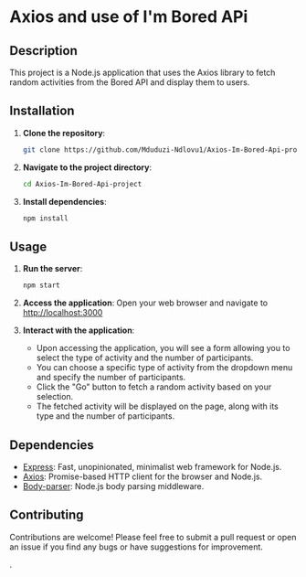 # Axios and use of I'm Bored APi

## Description

This project is a Node.js application that uses the Axios library to fetch random activities from the Bored API and display them to users.

## Installation

1. **Clone the repository**: 
    ```bash
    git clone https://github.com/Mduduzi-Ndlovu1/Axios-Im-Bored-Api-project.git
    ```

2. **Navigate to the project directory**:
    ```bash
    cd Axios-Im-Bored-Api-project
    ```

3. **Install dependencies**:
    ```bash
    npm install
    ```

## Usage

1. **Run the server**:
    ```bash
    npm start
    ```

2. **Access the application**:
    Open your web browser and navigate to [http://localhost:3000](http://localhost:3000)

3. **Interact with the application**:
    - Upon accessing the application, you will see a form allowing you to select the type of activity and the number of participants.
    - You can choose a specific type of activity from the dropdown menu and specify the number of participants.
    - Click the "Go" button to fetch a random activity based on your selection.
    - The fetched activity will be displayed on the page, along with its type and the number of participants.

## Dependencies

- [Express](https://expressjs.com/): Fast, unopinionated, minimalist web framework for Node.js.
- [Axios](https://axios-http.com/): Promise-based HTTP client for the browser and Node.js.
- [Body-parser](https://www.npmjs.com/package/body-parser): Node.js body parsing middleware.

## Contributing

Contributions are welcome! Please feel free to submit a pull request or open an issue if you find any bugs or have suggestions for improvement.

.
